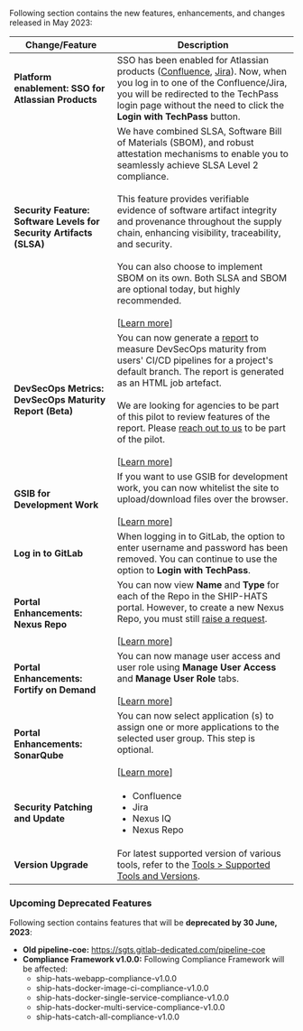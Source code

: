 Following section contains the new features, enhancements, and changes released in May 2023:

| Change/Feature |Description|
|---|---|
|**Platform enablement: SSO for Atlassian Products**|SSO has been enabled for Atlassian products ([Confluence](https://docs.developer.tech.gov.sg/docs/ship-hats-tools/confluence/confluence-overview?id=log-in-to-confluence), [Jira](https://docs.developer.tech.gov.sg/docs/ship-hats-tools/jira/jira-overview?id=log-in-to-jira)). Now, when you log in to one of the Confluence/Jira, you will be redirected to the TechPass login page without the need to click the **Login with TechPass** button. <!--<br><br> [[Learn more]()]-->|
**Security Feature: Software Levels for Security Artifacts (SLSA)**|We have combined SLSA, Software Bill of Materials (SBOM), and robust attestation mechanisms to enable you to seamlessly achieve SLSA Level 2 compliance.<br> <br>This feature provides verifiable evidence of software artifact integrity and provenance throughout the supply chain, enhancing visibility, traceability, and security. <br><br>You can also choose to implement SBOM on its own. Both SLSA and SBOM are optional today, but highly recommended. <br><br> [[Learn more](https://docs.developer.tech.gov.sg/docs/ship-hats-getting-started/slsa)]
|**DevSecOps Metrics: DevSecOps Maturity Report (Beta)**|You can now generate a [report](https://sgts.gitlab-dedicated.com/wog/gvt/ship/ship-hats-templates/-/tree/main/templates#file-gitlab-ci-generate-maturity-reportyml) to measure DevSecOps maturity from users' CI/CD pipelines for a project's default branch. The report is generated as an HTML job artefact. <br><br>We are looking for agencies to be part of this pilot to review features of the report. Please [reach out to us](https://go.gov.sg/she) to be part of the pilot.<br><br> [[Learn more](https://docs.developer.tech.gov.sg/docs/ship-hats-getting-started/metrics)]
|**GSIB for Development Work**|If you want to use GSIB for development work, you can now whitelist the site to upload/download files over the browser. <br><br> [[Learn more](https://docs.developer.tech.gov.sg/docs/ship-hats-getting-started/sis-whitelisting)] |
|**Log in to GitLab**|When logging in to GitLab, the option to enter username and password has been removed. You can continue to use the option to **Login with TechPass**.|
|**Portal Enhancements: Nexus Repo**|You can now view **Name** and **Type** for each of the Repo in the SHIP-HATS portal. However, to create a new Nexus Repo, you must still [raise a request](https://go.gov.sg/ship-hats-request). <br><br>[[Learn more](https://docs.developer.tech.gov.sg/docs/ship-hats-tools/nexus-repository/manage-nexus-repository)]
|**Portal Enhancements: Fortify on Demand**|You can now manage user access and user role using **Manage User Access** and **Manage User Role** tabs. <br><br>[[Learn more](https://docs.developer.tech.gov.sg/docs/ship-hats-tools/fod/manage-fod?id=add-users-within-fod)]
|**Portal Enhancements: SonarQube**|You can now select application (s) to assign one or more applications to the selected user group. This step is optional. <br><br>[[Learn more](https://docs.developer.tech.gov.sg/docs/ship-hats-tools/sonarqube/manage-sonarqube?id=add-user-groups-within-sonarqube)]
|**Security Patching and Update**| <ul><li>Confluence</li><li>Jira</li><li>Nexus IQ</li><li>Nexus Repo</li></ul>|  
|**Version Upgrade**|For latest supported version of various tools, refer to the [Tools > Supported Tools and Versions](https://docs.developer.tech.gov.sg/docs/ship-hats-tools/tools-overview?id=supported-tools-and-versions).|

<!--|**Subscription Management: New TechBiz Feature**| TechBiz (our subscription portal) now prevents you from adding same user to more than one subscription account to ensure that agencies are not charged more than once for the same user. However, you can still provide access to users from different subscriptions across projects via individual SHIP-HATS tools. <br><br>If you have existing users tied to multiple subscriptions, you and your subscription admin will receive an email with instructions to confirm which subscription to tie the user to.<br><br> **Do attend the briefing on 7th June 11 AM to 11:30 AM for more details.** <br><br> [[Learn more](https://docs.developer.tech.gov.sg/docs/ship-hats-portal/manage-users?id=add-users)]|-->

### Upcoming Deprecated Features

Following section contains features that will be **deprecated by 30 June, 2023**:

- **Old pipeline-coe:** https://sgts.gitlab-dedicated.com/pipeline-coe   
- **Compliance Framework v1.0.0:** Following Compliance Framework will be affected:
    - ship-hats-webapp-compliance-v1.0.0
    - ship-hats-docker-image-ci-compliance-v1.0.0
    - ship-hats-docker-single-service-compliance-v1.0.0
    - ship-hats-docker-multi-service-compliance-v1.0.0
    - ship-hats-catch-all-compliance-v1.0.0

<!--
|**Security Testing Tool: SLSA**| To ensure security against supply chain attacks as per Supply Chain Levels for Software Artifacts (SLSA), SBOM and attestation has now been enabled for **Nexus IQ**. After you apply SBOM, you will be able to **achieve SLSA Security levels 2**. 
-->
<!--
|**Portal Enhancements**|<ul><li>**Nexus Repo:** You can now view **Name** and **Type** for each of the Repo in the SHIP-HATS portal. However, to create a new Nexus Repo, you must still [raise a request](https://go.gov.sg/ship-hats-request). <br>[[Learn more](https://docs.developer.tech.gov.sg/docs/ship-hats-tools/nexus-repository/manage-nexus-repository)] </li><li>**Fortify on Demand:** You can now manage user access and user role using **Manage User Access** and **Manage User Role** tabs. <br>[[Learn more](https://docs.developer.tech.gov.sg/docs/ship-hats-tools/fod/manage-fod?id=add-users-within-fod)]</li><li>**SonarQube:** You can now select application (s) to assign one or more applications to the selected user group. This step is optional. <br>[[Learn more](https://docs.developer.tech.gov.sg/docs/ship-hats-tools/sonarqube/manage-sonarqube?id=add-user-groups-within-sonarqube)] </li> </ul>

-->
<!--
|**GitLab Infrastructure as Code (IaC) Scanning**|To help you scan your IaC configuration files for known vulnerabilities, Infrastructure as Code (IaC) Scanning has now been integrated with the Compliance Framework. To use this feature, you must **get the latest version v1.0.3** of the [SHIP-HATS Compliance Template](https://sgts.gitlab-dedicated.com/wog/ship-hats-compliance/-/blob/main/README).<br><br> [[Learn more](https://docs.developer.tech.gov.sg/docs/ship-hats-getting-started/compliance-framework?id=gitlab-infrastructure-as-code-iac-scanning)]

-->
<!--### GitLab Infrastructure as Code (IaC) Scanning

Infrastructure as Code (IaC) Scanning has now been integrated with the Compliance Framework. 



To use this feature, you must get the **latest version v1.0.3** of the [SHIP-HATS Compliance Template](https://sgts.gitlab-dedicated.com/wog/ship-hats-compliance/-/blob/main/README).

Included IAC SAST in compliance.
SAST-IaC.gitlab.ci.yml
 
 
To use this feature, users need to execute static.gitlab-ci.yml. this file includes variable $IAC_SAST_DISABLED. Users must set this variable
 
Latest template: ship-hats-docker-image-ci-compliance-v1.0.3
Apply the latest compliance framework by navigating to Settings > General > Compliance framework > choose your framework > ship-hats-docker-image-ci-compliance-latest > Save changes
 
Docker image CI compliance, E2E Support SGTS/GVT/ship/E2E Templates/SHIP-HATS Docker Image CI Pipeline Templates
 
IAC SAST scanning has been added to the .pre stage. Can be viewed as "kics-iac-sast" job in the .pre stage.

--image 

By default, IAC SAST scanning is enabled. We recommend that you use the default option. However, if you need to disable the IAC SAST scanning, you can set the $IAC_SAST_DISABLED to "true" at the Global level.

--image
If you set the variable to true in your CI pipeline, it will not be disabled because the variable has not been enabled in the static.gitlab-ci.yml file.

--image
-->

